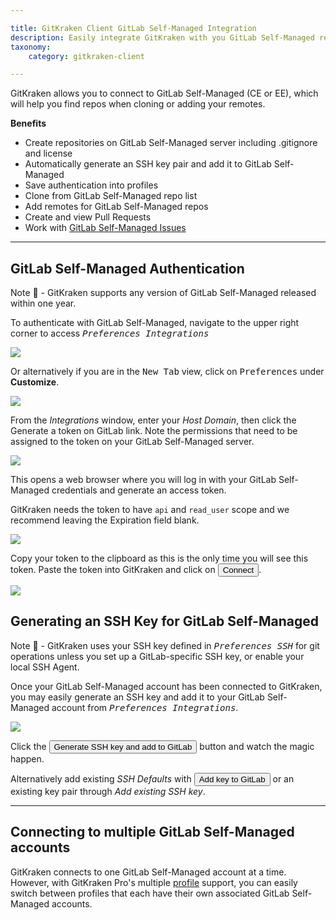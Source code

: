 ```yaml
---

title: GitKraken Client GitLab Self-Managed Integration
description: Easily integrate GitKraken with you GitLab Self-Managed repository. Learn how to link GitKraken and GitLab Self-Managed by following these steps.
taxonomy:
    category: gitkraken-client

---
```


GitKraken allows you to connect to GitLab Self-Managed (CE or EE), which will help you find repos when cloning or adding your remotes.

**Benefits**

* Create repositories on GitLab Self-Managed server including .gitignore and license
* Automatically generate an SSH key pair and add it to GitLab Self-Managed
* Save authentication into profiles
* Clone from GitLab Self-Managed repo list
* Add remotes for GitLab Self-Managed repos
* Create and view Pull Requests
* Work with [GitLab Self-Managed Issues](/integrations/gitlab-self-managed-issues/)

***
## GitLab Self-Managed Authentication

<div class='callout callout'>
    <p>Note 📝 - GitKraken supports any version of GitLab Self-Managed released within one year.</p>
</div>

To authenticate with GitLab Self-Managed, navigate to the upper right corner to access <kbd><i> <i class="fas fa-cog"></i> Preferences    <i class='fa fa-caret-right'></i>     Integrations</i></kbd>

<img src="/wp-content/uploads/preferences.png" srcset="/wp-content/uploads/preferences@2x.png" class="img-bordered img-responsive center">

Or alternatively if you are in the <kbd>New Tab</kbd> view, click on <kbd>Preferences</kbd> under <strong>Customize</strong>.

<img src="/wp-content/uploads/customize.png" srcset="/wp-content/uploads/customize@2x.png" class="img-bordered img-responsive center">

From the _Integrations_ window, enter your _Host Domain_, then click the Generate a token on GitLab link.  Note the permissions that need to be assigned to the token on your GitLab Self-Managed server.

<img src="/wp-content/uploads/authentication.png" srcset="/wp-content/uploads/authentication@2x.png" class="img-bordered img-responsive center">

This opens a web browser where you will log in with your GitLab Self-Managed credentials and generate an access token.

GitKraken needs the token to have `api` and `read_user` scope and we recommend leaving the Expiration field blank.

<img src="/wp-content/uploads/access-token-gitlab-self-managed.png" srcset="/wp-content/uploads/access-token-gitlab-self-managed@2x.png" class="img-bordered img-responsive center">

Copy your token to the clipboard as this is the only time you will see this token.  Paste the token into GitKraken and click on <button class='button button--success button--ui button--nolink'>Connect</button>.

<img src="/wp-content/uploads/authentication-connect-gitlab-self-managed.png" srcset="/wp-content/uploads/authentication-connect-gitlab-self-managed@2x.png" class="img-bordered img-responsive center">

## Generating an SSH Key for GitLab Self-Managed

<div class='callout callout'>
    <p>Note 📝 - GitKraken uses your SSH key defined in <kbd><i>Preferences  <i class='fa fa-caret-right'></i>  SSH</i></kbd> for git operations unless you set up a GitLab-specific SSH key, or enable your local SSH Agent.</p>
</div>

Once your GitLab Self-Managed account has been connected to GitKraken, you may easily generate an SSH key and add it to your GitLab Self-Managed account from <kbd><i>Preferences    <i class='fa fa-caret-right'></i>     Integrations</i></kbd>.

<img src="/wp-content/uploads/ssh-gitlab-self-managed.png" srcset="/wp-content/uploads/ssh-gitlab-self-managed@2x.png" class="img-bordered img-responsive center">

Click the <button class='button button--success button--ui button--nolink'>Generate SSH key and add to GitLab</button> button and watch the magic happen.

Alternatively add existing  _SSH Defaults_ with <button class='button button--uiorange button--ui button--nolink'>Add key to GitLab</button> or an existing key pair through _Add existing SSH key_.

***

## Connecting to multiple GitLab Self-Managed accounts

GitKraken connects to one GitLab Self-Managed account at a time. However, with GitKraken Pro's multiple <a href="/start-here/profiles">profile</a> support, you can easily switch between profiles that each have their own associated GitLab Self-Managed accounts.
